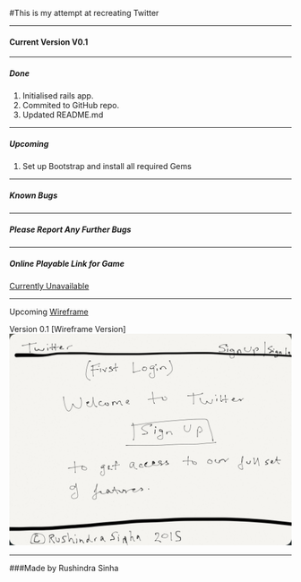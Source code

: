 #This is my attempt at recreating Twitter

___
#### Current Version V0.1
---
##### Done
1. Initialised rails app.
2. Commited to GitHub repo.
3. Updated README.md


---

##### Upcoming
1. Set up Bootstrap and install all required Gems


---
##### Known Bugs


---

##### Please Report Any Further Bugs


---

##### Online Playable Link for Game

[Currently Unavailable](#)

---

Upcoming [Wireframe](https://drive.google.com/file/d/0B7c_xi3qqZ8fNDhPR2htMk1lNFk/view?usp=sharing)

Version 0.1 [Wireframe Version]
![Wireframe Version](assets/wireframe.png)

---

###Made by Rushindra Sinha